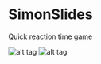 # SimonSlides

Quick reaction time game

![alt tag](http://i.imgur.com/nhgF6gY.png)
![alt tag](http://i.imgur.com/TgZqg8n.png)
